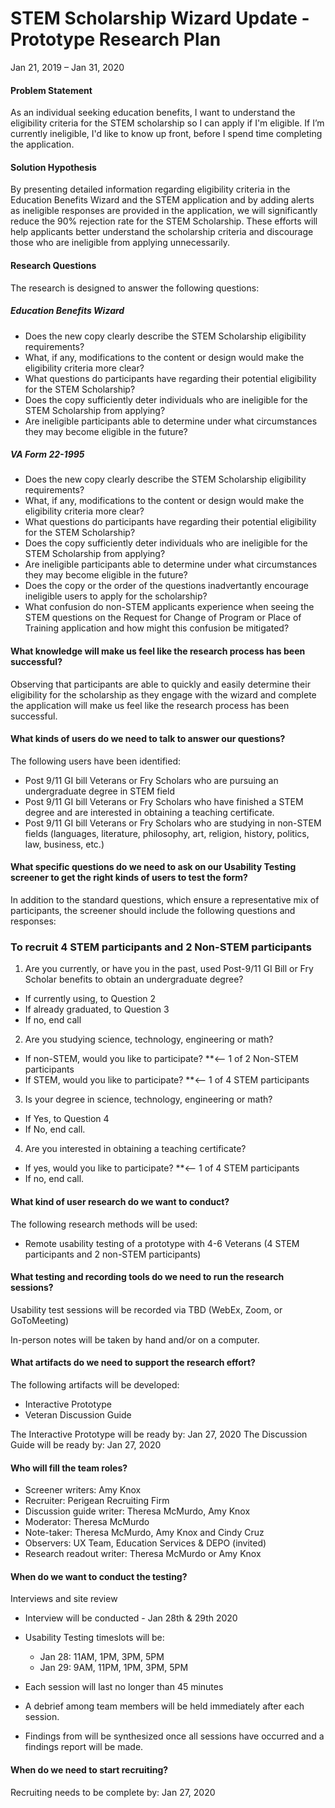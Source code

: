 # STEM Scholarship Wizard Update - Prototype Research Plan

Jan 21, 2019 – Jan 31, 2020


#### Problem Statement 
As an individual seeking education benefits, I want to understand the eligibility criteria for the STEM scholarship so I can apply if I'm eligible.  If I’m currently ineligible, I'd like to know up front, before I spend time completing the application. 

#### Solution Hypothesis
By presenting detailed information regarding eligibility criteria in the Education Benefits Wizard and the STEM application and by adding alerts as ineligible responses are provided in the application, we will significantly reduce the 90% rejection rate for the STEM Scholarship.  These efforts will help applicants better understand the scholarship criteria and discourage those who are ineligible from applying unnecessarily.

#### Research Questions

The research is designed to answer the following questions:

##### Education Benefits Wizard
* Does the new copy clearly describe the STEM Scholarship eligibility requirements?
* What, if any, modifications to the content or design would make the eligibility criteria more clear?
* What questions do participants have regarding their potential eligibility for the STEM Scholarship?
* Does the copy sufficiently deter individuals who are ineligible for the STEM Scholarship from applying?
* Are ineligible participants able to determine under what circumstances they may become eligible in the future?

##### VA Form 22-1995
* Does the new copy clearly describe the STEM Scholarship eligibility requirements?
* What, if any, modifications to the content or design would make the eligibility criteria more clear?
* What questions do participants have regarding their potential eligibility for the STEM Scholarship?
* Does the copy sufficiently deter individuals who are ineligible for the STEM Scholarship from applying?
* Are ineligible participants able to determine under what circumstances they may become eligible in the future?
* Does the copy or the order of the questions inadvertantly encourage ineligible users to apply for the scholarship?
*	What confusion do non-STEM applicants experience when seeing the STEM questions on the Request for Change of Program or Place of Training application and how might this confusion be mitigated?

#### What knowledge will make us feel like the research process has been successful?

Observing that participants are able to quickly and easily determine their eligibility for the scholarship as they engage with the wizard and complete the application will make us feel like the research process has been successful.

#### What kinds of users do we need to talk to answer our questions?

The following users have been identified:
*	Post 9/11 GI bill Veterans or Fry Scholars who are pursuing an undergraduate degree in STEM field
* Post 9/11 GI bill Veterans or Fry Scholars who have finished a STEM degree and are interested in obtaining a teaching certificate.
*	Post 9/11 GI bill Veterans or Fry Scholars who are studying in non-STEM fields (languages, literature, philosophy, art, religion, history, politics, law, business, etc.)

#### What specific questions do we need to ask on our Usability Testing screener to get the right kinds of users to test the form?

In addition to the standard questions, which ensure a representative mix of participants, the screener should include the following questions and responses:

### To recruit 4 STEM participants and 2 Non-STEM participants
1.	Are you currently, or have you in the past, used Post-9/11 GI Bill or Fry Scholar benefits to obtain an undergraduate degree?
  * If currently using, to Question 2
  * If already graduated, to Question 3
  * If no, end call 
2.	Are you studying science, technology, engineering or math?
  * If non-STEM, would you like to participate? **<-- 1 of 2 Non-STEM participants
  * If STEM, would you like to participate?   **<-- 1 of 4 STEM participants
3.	Is your degree in science, technology, engineering or math?
  * If Yes, to Question 4   
  * If No, end call.
4.	Are you interested in obtaining a teaching certificate?
  * If yes, would you like to participate? **<-- 1 of 4 STEM participants
  * If no, end call.

#### What kind of user research do we want to conduct?

The following research methods will be used:

* Remote usability testing of a prototype with 4-6 Veterans (4 STEM participants and 2 non-STEM participants)


#### What testing and recording tools do we need to run the research sessions?

Usability test sessions will be recorded via TBD (WebEx, Zoom, or GoToMeeting)

In-person notes will be taken by hand and/or on a computer.

#### What artifacts do we need to support the research effort?

The following artifacts will be developed:
* Interactive Prototype
*	Veteran Discussion Guide  

The Interactive Prototype will be ready by: Jan 27, 2020
The Discussion Guide will be ready by: Jan 27, 2020


#### Who will fill the team roles?
* Screener writers: Amy Knox
* Recruiter: Perigean Recruiting Firm
* Discussion guide writer: Theresa McMurdo, Amy Knox
* Moderator: Theresa McMurdo
* Note-taker: Theresa McMurdo, Amy Knox and Cindy Cruz
* Observers: UX Team, Education Services & DEPO (invited)
* Research readout writer: Theresa McMurdo or Amy Knox

#### When do we want to conduct the testing?

Interviews and site review
*	Interview will be conducted - Jan 28th & 29th 2020
*	Usability Testing timeslots will be: 
     * Jan 28: 11AM, 1PM, 3PM, 5PM 
     * Jan 29: 9AM, 11PM, 1PM, 3PM, 5PM 

*	Each session will last no longer than 45 minutes
*	A debrief among team members will be held immediately after each session.
*	Findings from will be synthesized once all sessions have occurred and a findings report will be made.

#### When do we need to start recruiting?

Recruiting needs to be complete by: Jan 27, 2020
